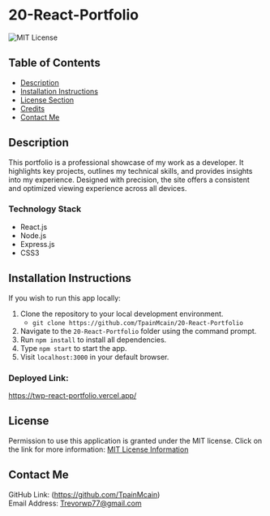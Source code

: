 # 20-React-Portfolio
![MIT License](https://img.shields.io/badge/license-MIT-important)

## Table of Contents
  - [Description](#description)
  - [Installation Instructions](#installation-instructions)
  - [License Section](#license)
  - [Credits](#credits)
  - [Contact Me](#contact-me)
  
## Description
This portfolio is a professional showcase of my work as a developer. It highlights key projects, outlines my technical skills, and provides insights into my experience. Designed with precision, the site offers a consistent and optimized viewing experience across all devices.

### Technology Stack
* React.js
* Node.js
* Express.js
* CSS3

## Installation Instructions
If you wish to run this app locally:
1. Clone the repository to your local development environment.
    * ```git clone https://github.com/TpainMcain/20-React-Portfolio```
2. Navigate to the ```20-React-Portfolio``` folder using the command prompt.
3. Run ```npm install``` to install all dependencies.
4. Type ```npm start``` to start the app.
5. Visit ```localhost:3000``` in your default browser.

### Deployed Link:
https://twp-react-portfolio.vercel.app/

## License
Permission to use this application is granted under the MIT license.
Click on the link for more information: [MIT License Information](https://opensource.org/licenses/MIT)

## Contact Me
GitHub Link: (https://github.com/TpainMcain)<br>
Email Address: <Trevorwp77@gmail.com>
